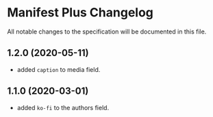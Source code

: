 # Manifest Plus Changelog

All notable changes to the specification will be documented in this file.

## 1.2.0 (2020-05-11)

- added `caption` to media field.

## 1.1.0 (2020-03-01)

- added `ko-fi` to the authors field.
